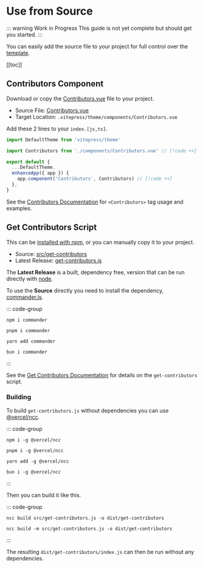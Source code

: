 # Use from Source

::: warning Work in Progress
This guide is not yet complete but should get you started.
:::

You can easily add the source file to your project for full control over the [template](#contributors-component).

[[toc]]

## Contributors Component

Download or copy the [Contributors.vue](https://github.com/cssnr/vitepress-plugin-contributors/blob/master/src/Contributors.vue)
file to your project.

- Source File: [Contributors.vue](https://github.com/cssnr/vitepress-plugin-contributors/blob/master/src/Contributors.vue)
- Target Location: `.vitepress/theme/components/Contributors.vue`

Add these 2 lines to your `index.[js,ts]`.

```javascript [.vitepress/theme/index.js]
import DefaultTheme from 'vitepress/theme'

import Contributors from './components/Contributors.vue' // [!code ++]

export default {
  ...DefaultTheme,
  enhanceApp({ app }) {
    app.component('Contributors', Contributors) // [!code ++]
  },
}
```

See the [Contributors Documentation](../docs/contributors.md) for `<Contributors>` tag usage and examples.

## Get Contributors Script

This can be [installed with npm](get-started.md#install), or you can manually copy it to your project.

- Source: [src/get-contributors](https://github.com/cssnr/vitepress-plugin-contributors/blob/master/src/get-contributors.js)
- Latest Release: [get-contributors.js](https://github.com/cssnr/vitepress-plugin-contributors/releases/latest/download/get-contributors.js)

The **Latest Release** is a built, dependency free, version that can be run directly with [node](https://nodejs.org/).

To use the **Source** directly you need to install the dependency, [commander.js](https://github.com/tj/commander.js).

::: code-group

```shell [npm]
npm i commander
```

```shell [pnpm]
pnpm i commander
```

```shell [yarn]
yarn add commander
```

```shell [bun]
bun i commander
```

:::

See the [Get Contributors Documentation](../docs/get-contributors.md) for details on the `get-contributors` script.

### Building

To build `get-contributors.js` without dependencies you can use [@vercel/ncc](https://www.npmjs.com/package/@vercel/ncc).

::: code-group

```shell [npm]
npm i -g @vercel/ncc
```

```shell [pnpm]
pnpm i -g @vercel/ncc
```

```shell [yarn]
yarn add -g @vercel/ncc
```

```shell [bun]
bun i -g @vercel/ncc
```

:::

Then you can build it like this.

::: code-group

```shell [Normal ~vscode-icons:file-type-shell~]
ncc build src/get-contributors.js -o dist/get-contributors
```

```shell [Minified ~vscode-icons:file-type-shell~]
ncc build -m src/get-contributors.js -o dist/get-contributors
```

:::

The resulting `dist/get-contributors/index.js` can then be run without any dependencies.
